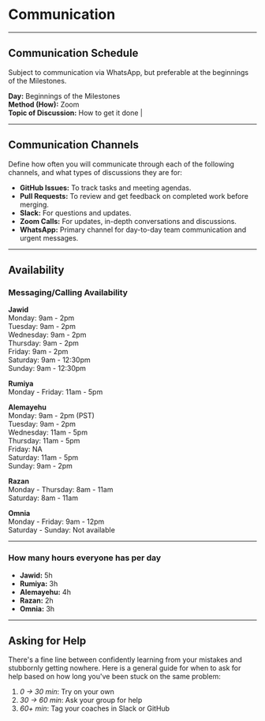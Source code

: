 <!--
    this template is for inspiration, feel free to change it however you like!

    Careful! be sure to protect your privacy when filling out this document.
    Everything you write here will be public, so share only what you are
    comfortable sharing online. You can share the rest in confidence with your
    group by another channel.
-->

# Communication

---

## Communication Schedule

Subject to communication via WhatsApp, but preferable at the beginnings of the Milestones.

**Day:** Beginnings of the Milestones  
**Method (How):** Zoom  
**Topic of Discussion:** How to get it done                      |

---

## Communication Channels

Define how often you will communicate through each of the following
channels, and what types of discussions they are for:

- **GitHub Issues:** To track tasks and meeting agendas.
- **Pull Requests:** To review and get feedback on completed work before merging.
- **Slack:** For questions and updates.
- **Zoom Calls:** For updates, in-depth conversations and discussions.
- **WhatsApp:** Primary channel for day-to-day team communication and urgent messages.

---

## Availability

### Messaging/Calling Availability

**Jawid**  
Monday: 9am - 2pm  
Tuesday: 9am - 2pm  
Wednesday: 9am - 2pm  
Thursday: 9am - 2pm  
Friday: 9am - 2pm  
Saturday: 9am - 12:30pm  
Sunday: 9am - 12:30pm

**Rumiya**  
Monday - Friday: 11am - 5pm

**Alemayehu**  
Monday: 9am - 2pm (PST)  
Tuesday: 9am - 2pm  
Wednesday: 11am - 5pm  
Thursday: 11am - 5pm  
Friday: NA  
Saturday: 11am - 5pm  
Sunday: 9am - 2pm

**Razan**  
Monday - Thursday: 8am - 11am  
Saturday: 8am - 11am

**Omnia**  
Monday - Friday: 9am - 12pm  
Saturday - Sunday: Not available

---

### How many hours everyone has per day

- **Jawid:** 5h  
- **Rumiya:** 3h  
- **Alemayehu:** 4h  
- **Razan:** 2h  
- **Omnia:** 3h

---

## Asking for Help

There's a fine line between confidently learning from your mistakes and
stubbornly getting nowhere. Here is a general guide for when to ask for help
based on how long you've been stuck on the same problem:

1. _0 → 30 min_: Try on your own  
2. _30 → 60 min_: Ask your group for help  
3. _60+ min_: Tag your coaches in Slack or GitHub  
